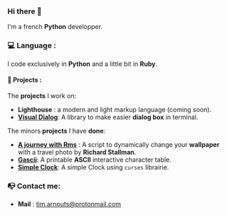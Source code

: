 ### Hi there 👋

I'm a french **Python** developper.

### :computer: Language :

I code exclusively in **Python** and a little bit in **Ruby**.

#### :file_folder: Projects :

The **projects** I work on:
* **Lighthouse** : a modern and light markup language (coming soon).
* [**Visual Dialog**](https://github.com/Tim-ats-d/Visual-dialog): A library to make easier **dialog box** in terminal.

The minors **projects** I have **done**:
* [**A journey with Rms**](https://github.com/Tim-ats-d/A-journey-with-rms) : A script to dynamically change your **wallpaper** with a travel photo by **Richard Stallman**.
* [**Gascii**](https://github.com/Tim-ats-d/Gascii): A printable **ASCII** interactive character table.
* [**Simple Clock**](https://github.com/Tim-ats-d/Simple-Clock): A simple Clock using ```curses``` librairie.


### :mailbox_with_no_mail: Contact me:

* **Mail** : tim.arnouts@protonmail.com

